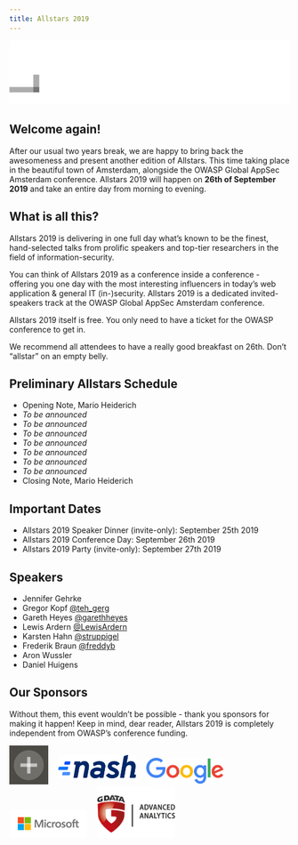 ```yaml
---
title: Allstars 2019 
---
```


![Cure53](/assets/images/logo_allstars.gif)

## Welcome again!

After our usual two years break, we are happy to bring back the awesomeness and present another edition of Allstars. This time taking place in the beautiful town of Amsterdam, alongside the OWASP Global AppSec Amsterdam conference. Allstars 2019 will happen on **26th of September 2019** and take an entire day from morning to evening.

## What is all this?

Allstars 2019 is delivering in one full day what’s known to be the finest, hand-selected talks from prolific speakers and top-tier researchers in the field of information-security.

You can think of Allstars 2019 as a conference inside a conference - offering you one day with the most interesting influencers in today’s web application & general IT (in-)security. Allstars 2019 is a dedicated invited-speakers track at the OWASP Global AppSec Amsterdam conference.

Allstars 2019 itself is free. You only need to have a ticket for the OWASP conference to get in.

We recommend all attendees to have a really good breakfast on 26th. Don’t “allstar” on an empty belly.

## Preliminary Allstars Schedule

* Opening Note, Mario Heiderich
* _To be announced_
* _To be announced_
* _To be announced_
* _To be announced_
* _To be announced_
* _To be announced_
* _To be announced_
* Closing Note, Mario Heiderich

## Important Dates

* Allstars 2019 Speaker Dinner (invite-only): September 25th 2019
* Allstars 2019 Conference Day: September 26th 2019
* Allstars 2019 Party (invite-only): September 27th 2019

## Speakers

* Jennifer Gehrke
* Gregor Kopf [@teh_gerg](https://twitter.com/teh_gerg)
* Gareth Heyes [@garethheyes](https://twitter.com/garethheyes)
* Lewis Ardern [@LewisArdern](https://twitter.com/LewisArdern)
* Karsten Hahn [@struppigel](https://twitter.com/struppigel)
* Frederik Braun [@freddyb](https://twitter.com/freddyb)
* Aron Wussler
* Daniel Huigens

## Our Sponsors

Without them, this event wouldn’t be possible - thank you sponsors for making it happen! Keep in mind, dear reader, Allstars 2019 is completely independent from OWASP’s conference funding.

<img src="/assets/images/sponsors/cure53.png" style="width: 5em; margin-right: 1em;" alt="Cure53 - who do pentests" />
<a href="https://nash.io/company/careers"><img src="/assets/images/sponsors/nash.png" style="position: relative; top: -11px; width: 10em; margin-right: 1em;" alt="Nash - who live on the blockchain" /></a>
<img src="/assets/images/sponsors/google.png" style="width: 10em; margin-right: 1em;" alt="Google - who respond to search queries" />
<img src="/assets/images/sponsors/microsoft.png" style="width: 10em; margin-right: 1em;" alt="Microsoft - who have a lot of Edge" />
<img src="/assets/images/sponsors/gdata.png" style="width: 10em; margin-right: 1em;" alt="G Data ADAN - who analyze advanced things" />

